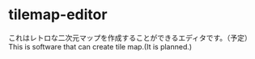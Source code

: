 # tilemap-editor
これはレトロな二次元マップを作成することができるエディタです。（予定）
This is software that can create tile map.(It is planned.) 
